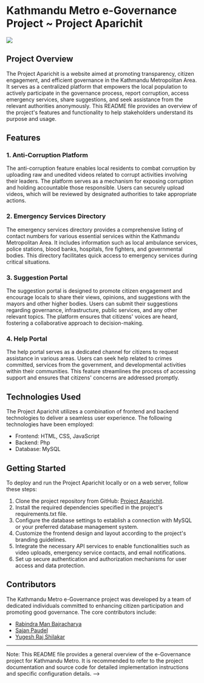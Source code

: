 <!-- # aparichit
An e-governance project work that promotes the idea of anonymous reports.-->

# Kathmandu Metro e-Governance Project ~ Project Aparichit

<img src="https://itg.wfu.edu/wp-content/uploads/Cogn_mode.png"> 

## Project Overview

The Project Aparichit  is a website aimed at promoting transparency, citizen engagement, and efficient governance in the Kathmandu Metropolitan Area. It serves as a centralized platform that empowers the local population to actively participate in the governance process, report corruption, access emergency services, share suggestions, and seek assistance from the relevant authorities anonymously. This README file provides an overview of the project's features and functionality to help stakeholders understand its purpose and usage.

## Features

### 1. Anti-Corruption Platform

The anti-corruption feature enables local residents to combat corruption by uploading raw and unedited videos related to corrupt activities involving their leaders. The platform serves as a mechanism for exposing corruption and holding accountable those responsible. Users can securely upload videos, which will be reviewed by designated authorities to take appropriate actions.

### 2. Emergency Services Directory

The emergency services directory provides a comprehensive listing of contact numbers for various essential services within the Kathmandu Metropolitan Area. It includes information such as local ambulance services, police stations, blood banks, hospitals, fire fighters, and governmental bodies. This directory facilitates quick access to emergency services during critical situations.

### 3. Suggestion Portal

The suggestion portal is designed to promote citizen engagement and encourage locals to share their views, opinions, and suggestions with the mayors and other higher bodies. Users can submit their suggestions regarding governance, infrastructure, public services, and any other relevant topics. The platform ensures that citizens' voices are heard, fostering a collaborative approach to decision-making.

### 4. Help Portal

The help portal serves as a dedicated channel for citizens to request assistance in various areas. Users can seek help related to crimes committed, services from the government, and developmental activities within their communities. This feature streamlines the process of accessing support and ensures that citizens' concerns are addressed promptly.

## Technologies Used

The Project Aparichit utilizes a combination of frontend and backend technologies to deliver a seamless user experience. The following technologies have been employed:

- Frontend: HTML, CSS, JavaScript
- Backend: Php
- Database: MySQL

## Getting Started

To deploy and run the Project Aparichit locally or on a web server, follow these steps:

1. Clone the project repository from GitHub: [Project Aparichit](https://github.com/initialrise/aparichit).
2. Install the required dependencies specified in the project's requirements.txt file.
3. Configure the database settings to establish a connection with MySQL or your preferred database management system.
4. Customize the frontend design and layout according to the project's branding guidelines.
5. Integrate the necessary API services to enable functionalities such as video uploads, emergency service contacts, and email notifications.
6. Set up secure authentication and authorization mechanisms for user access and data protection.

## Contributors

The Kathmandu Metro e-Governance project was developed by a team of dedicated individuals committed to enhancing citizen participation and promoting good governance. The core contributors include:

- [Rabindra Man Bajracharya ](https://github.com/initialrise) 
- [Sajan Paudel ](https://github.com/)
- [Yugesh Raj Shilakar ](https://github.com/yugesh-shilakar)

---

Note: This README file provides a general overview of the e-Governance project for Kathmandu Metro. It is recommended to refer to the project documentation and source code for detailed implementation instructions and specific configuration details. -->
